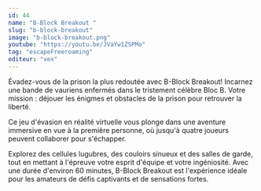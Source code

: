 ```yaml
---
id: 44
name: "B-Block Breakout "
slug: "b-block-breakout"
image: "b-block-breakout.png"
youtube: "https://youtu.be/JVaYw1ZSPMo"
tag: "escapeFreeroaming"
editeur: "vex"
---
```


Évadez-vous de la prison la plus redoutée avec B-Block Breakout!
Incarnez une bande de vauriens enfermés dans le tristement célèbre Bloc B. Votre mission : déjouer les énigmes et obstacles de la prison pour retrouver la liberté.

Ce jeu d'évasion en réalité virtuelle vous plonge dans une aventure immersive en vue à la première personne, où jusqu'à quatre joueurs peuvent collaborer pour s'échapper. 

Explorez des cellules lugubres, des couloirs sinueux et des salles de garde, tout en mettant à l'épreuve votre esprit d'équipe et votre ingéniosité.
Avec une durée d'environ 60 minutes, B-Block Breakout est l'expérience idéale pour les amateurs de défis captivants et de sensations fortes.
